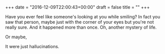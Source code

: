+++
date = "2016-12-09T22:00:43+00:00"
draft = false
title = ""
+++
<p>Have you ever feel like someone's looking at you while smiling? In fact you saw that person, maybe just with the corner of your eyes but you're not really sure. And it happened more than once. Oh, another mystery of life. </p>

<p>Or maybe,</p>
<p>It were just hallucinations.</p>